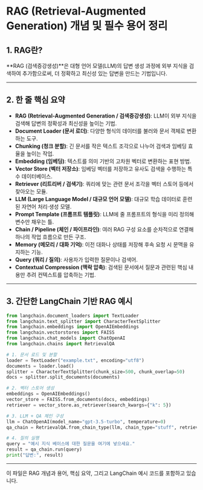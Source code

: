 # RAG (Retrieval-Augmented Generation) 개념 및 필수 용어 정리

## 1. RAG란?
**RAG (검색증강생성)**은 대형 언어 모델(LLM)의 답변 생성 과정에 외부 지식을 검색하여 추가함으로써, 더 정확하고 최신성 있는 답변을 만드는 기법입니다.

---

## 2. 한 줄 핵심 요약
- **RAG (Retrieval-Augmented Generation / 검색증강생성)**: LLM이 외부 지식을 검색해 답변의 정확성과 최신성을 높이는 기법.
- **Document Loader (문서 로더)**: 다양한 형식의 데이터를 불러와 문서 객체로 변환하는 도구.
- **Chunking (청크 분할)**: 긴 문서를 작은 텍스트 조각으로 나누어 검색과 임베딩 효율을 높이는 작업.
- **Embedding (임베딩)**: 텍스트를 의미 기반의 고차원 벡터로 변환하는 표현 방법.
- **Vector Store (벡터 저장소)**: 임베딩 벡터를 저장하고 유사도 검색을 수행하는 특수 데이터베이스.
- **Retriever (리트리버 / 검색기)**: 쿼리에 맞는 관련 문서 조각을 벡터 스토어 등에서 찾아오는 모듈.
- **LLM (Large Language Model / 대규모 언어 모델)**: 대규모 학습 데이터로 훈련된 자연어 처리·생성 모델.
- **Prompt Template (프롬프트 템플릿)**: LLM에 줄 프롬프트의 형식을 미리 정의해 변수만 채우는 틀.
- **Chain / Pipeline (체인 / 파이프라인)**: 여러 RAG 구성 요소를 순차적으로 연결해 하나의 작업 흐름으로 만든 구조.
- **Memory (메모리 / 대화 기억)**: 이전 대화나 상태를 저장해 후속 요청 시 문맥을 유지하는 기능.
- **Query (쿼리 / 질의)**: 사용자가 입력한 질문이나 검색어.
- **Contextual Compression (맥락 압축)**: 검색된 문서에서 질문과 관련된 핵심 내용만 추려 컨텍스트를 압축하는 기법.

---

## 3. 간단한 LangChain 기반 RAG 예시
```python
from langchain.document_loaders import TextLoader
from langchain.text_splitter import CharacterTextSplitter
from langchain.embeddings import OpenAIEmbeddings
from langchain.vectorstores import FAISS
from langchain.chat_models import ChatOpenAI
from langchain.chains import RetrievalQA

# 1. 문서 로드 및 분할
loader = TextLoader("example.txt", encoding="utf8")
documents = loader.load()
splitter = CharacterTextSplitter(chunk_size=500, chunk_overlap=50)
docs = splitter.split_documents(documents)

# 2. 벡터 스토어 생성
embeddings = OpenAIEmbeddings()
vector_store = FAISS.from_documents(docs, embeddings)
retriever = vector_store.as_retriever(search_kwargs={"k": 5})

# 3. LLM + QA 체인 구성
llm = ChatOpenAI(model_name="gpt-3.5-turbo", temperature=0)
qa_chain = RetrievalQA.from_chain_type(llm, chain_type="stuff", retriever=retriever)

# 4. 질의 실행
query = "예시 지식 베이스에 대한 질문을 여기에 넣으세요."
result = qa_chain.run(query)
print("답변:", result)
```

---
이 파일은 RAG 개념과 용어, 핵심 요약, 그리고 LangChain 예시 코드를 포함하고 있습니다.
